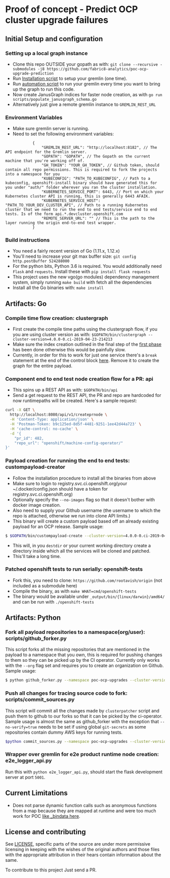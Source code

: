 # Proof of concept - Predict OCP cluster upgrade failures

## Initial Setup and configuration

### Setting up a local graph instance
- Clone this repo OUTSIDE your gopath as with: `git clone --recursive -submodules -j8 https://github.com/fabric8-analytics/poc-ocp-upgrade-prediction`
- Run [Installation script](./scripts/install-graph.sh) to setup your gremlin (one time).
- Run [automation script](./scripts/run_graph.sh) to run your gremlin every time you want to bring up the graph to run this code.
- Now create JanusGraph indices for faster node creation, as with `go run scripts/populate_janusgraph_schema.go`
- Alternatively just give a remote gremlin instance to `GREMLIN_REST_URL`

### Environment Variables
- Make sure gremlin server is running.
- Need to set the following environment variables: 
```json5
            {
                "GREMLIN_REST_URL": "http://localhost:8182", // The API endpoint for the Gremlin server.
                "GOPATH": "GOPATH", // The Gopath on the current machine that you're working off of.
                "GH_TOKEN": "YOUR_GH_TOKEN", // Github token, should contain all repo permissions. This is required to fork the projects into a namespace for you
                "KUBECONFIG": "PATH_TO_KUBECONFIG", // Path to a kubeconfig, openshift-install binary should have generated this for you under "auth/" folder wherever you ran the cluster installation.
                "KUBERNETES_SERVICE_PORT": 6443, // Port on which your Kubernetes cluster API is running, this is generally 6443 AFAIK.
                "KUBERNETES_SERVICE_HOST": "PATH_TO_YOUR_DEV_CLUSTER_API", // Path to a running Kubernetes cluster that we need to run the end to end tests/service end to end tests. Is of the form api.*.devcluster.openshift.com
                "REMOTE_SERVER_URL": "" // This is the path to the layer running the origin end-to-end test wrapper.
            }
```

### Build instructions

- You need a fairly recent version of Go (1.11.x, 1.12.x)
- You'll need to increase your git max buffer size: `git config http.postBuffer 524288000`
- For the python bits, Python 3.6 is required. You would additionally need `Flask` and `requests`. Install these with `pip install flask requests`
- This project uses the new vgo(go modules) dependency management system, simply running `make build` with fetch all the dependencies
- Install all the Go binaries with: `make install`

## Artifacts: Go

### Compile time flow creation: clustergraph
- First create the compile time paths using the clustergraph flow, if you you are using cluster version  as with: `$GOPATH/bin/clustergraph --cluster-version=4.0.0-0.ci-2019-04-23-214213`
- Make sure the index creation outlined in the final step of the [first phase](#setting-up-a-local-graph-instance) has been done otherwise this would be painfully slow.
- Currently, in order for this to work for just one service there's a `break` statement at the end of the control block [here](https://github.com/fabric8-analytics/poc-ocp-upgrade-prediction/blob/master/cmd/clustergraph/clustergraph.go#L67). Remove it to create the graph for the entire payload.

### Component end to end test node creation flow for a PR: api 
- This spins up a REST API as with: `$GOPATH/bin/api`
- Send a get request to the REST API, the PR and repo are hardcoded for now runtimepaths will be created. Here's a sample request:
```bash
curl -X GET \
  http://localhost:8080/api/v1/createprnode \
  -H 'Content-Type: application/json' \
  -H 'Postman-Token: b9c125ed-8d5f-4481-9251-1ee42d44a723' \
  -H 'cache-control: no-cache' \
  -d '{
    "pr_id": 482,
    "repo_url": "openshift/machine-config-operator/"
}'
```

### Payload creation for running the end to end tests: custompayload-creator

* Follow the installation procedure to install all the binaries from above
* Make sure to login to registry.svc.ci.openshift.org(your ~/.docker/config.json should have a token for registry.svc.ci.openshift.org)
* Optionally specify the `--no-images` flag so that it doesn't bother with docker image creation.
* Also need to supply your Github username (the username to which the repo is attached, otherwise we run into clone API limits.)
* This binary will create a custom payload based off an already existing payload for an OCP release. Sample usage:

```bash
$ $GOPATH/bin/custompayload-create --cluster-version=4.0.0-0.ci-2019-04-15-000954 --user-name='rootAvish' --destdir=/tmp --no-images # This version won't work, it's outdated. Pick one from the ocp releases page.
```
* This will, in you `destdir` or your current working directory create a directory inside which all the services will be cloned and patched.
* This'll take a long time.

### Patched openshift tests to run serially: openshift-tests

* Fork this, you need to clone: `https://github.com/rootavish/origin` (not included as a submodule here)
* Compile the binary, as with `make WHAT=cmd/openshift-tests`
* The binary would be available under `_output/bin/{linux/darwin}/amd64/` and can be run with `./openshift-tests`

## Artifacts: Python

### Fork all payload repositories to a namespace(org/user): scripts/github_forker.py

This script forks all the missing repositories that are mentioned in the payload to a namespace that you own, this is required for pushing changes to them so they can be picked up by the CI operator. Currently only works with the `--org` flag set and requires you to create an organization on Github. Sample usage:

```bash
$ python github_forker.py --namespace poc-ocp-upgrades --cluster-version=4.0.0-0.ci-2019-04-22-163416 --org=true
```
### Push all changes for tracing source code to fork: scripts/commit_sources.py

This script will commit all the changes made by `clusterpatcher` script and push them to github to our forks so that it can be picked by the ci-operator. Sample usage is almost the same as github_forker with the exception that `--no-verify=true` needs to be set if using global `git-secrets` as some repositories contain dummy AWS keys for running tests.
```bash
$python commit_sources.py --namespace poc-ocp-upgrades --cluster-version=4.0.0-0.ci-2019-04-22-163416 --org=true --no-verify=true
```

### Wrapper over gremlin for e2e product runtime node creation: e2e_logger_api.py

Run this with `python e2e_logger_api.py`, should start the flask development server at port `5001`.

## Current Limitations

* Does not parse dynamic function calls such as anonymous functions from a map because they are mapped at runtime and were too much work for POC [like _bindata here](https://github.com/openshift/machine-config-operator/blob/master/pkg/operator/assets/bindata.go#L1195).


## License and contributing

See [LICENSE](LICENSE), specific parts of the source are under more permissive licensing in keeping with the wishes of the original authors and those files with the appropriate attribution in their hears contain information about the same.

To contribute to this project Just send a PR.

